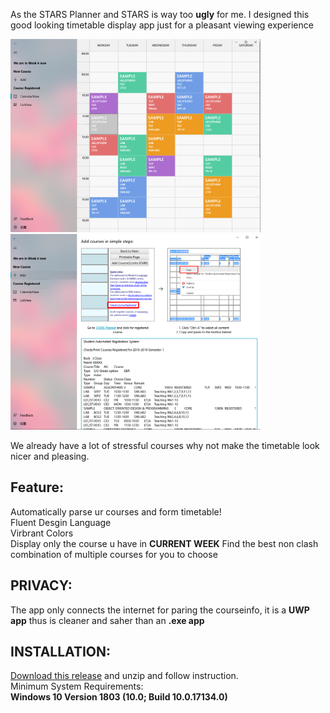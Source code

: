 
As the STARS Planner and STARS is way too **ugly** for me. I designed this good looking timetable display app just for a pleasant viewing experience

<img src="Image/FileV2.png" alt="drawing" width="400" />
<img src="Image/FileV1.png" alt="drawing" width="400" />

We already have a lot of stressful courses why not make the timetable look nicer and pleasing.

## Feature:

Automatically parse ur courses and form timetable!  
Fluent Desgin Language  
Virbrant Colors  
Display only the course u have in **CURRENT WEEK** 
Find the best non clash combination of multiple courses for you to choose


## PRIVACY:

The app only connects the internet for paring the courseinfo, it is a **UWP app** thus is cleaner and saher than an **.exe app**

## INSTALLATION:

[Download this release](https://github.com/Brabalawuka/NTUtimetable/releases/tag/V1.0) and unzip and follow instruction.    
Minimum System Requirements:  
**Windows 10 Version 1803 (10.0; Build 10.0.17134.0)**
